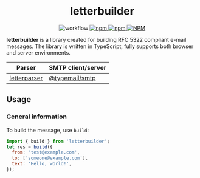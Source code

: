 <h1 align="center">
  letterbuilder
</h1>

<p align="center">
<img alt="workflow" src="https://img.shields.io/github/actions/workflow/status/mat-sz/letterbuilder/node.js.yml?branch=master">
<a href="https://npmjs.com/package/letterbuilder">
<img alt="npm" src="https://img.shields.io/npm/v/letterbuilder">
<img alt="npm" src="https://img.shields.io/npm/dw/letterbuilder">
<img alt="NPM" src="https://img.shields.io/npm/l/letterbuilder">
</a>
</p>

**letterbuilder** is a library created for building RFC 5322 compliant e-mail messages. The library is written in TypeScript, fully supports both browser and server environments.

| Parser                                                 | SMTP client/server                                 |
| ------------------------------------------------------ | -------------------------------------------------- |
| [letterparser](https://github.com/mat-sz/letterparser) | [@typemail/smtp](https://github.com/typemail/smtp) |

## Usage

### General information

To build the message, use `build`:

```js
import { build } from 'letterbuilder';
let res = build({
  from: 'test@example.com',
  to: ['someone@example.com'],
  text: 'Hello, world!',
});
```
